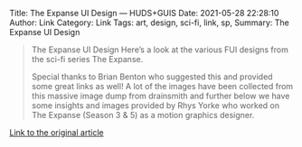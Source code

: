 Title: The Expanse UI Design — HUDS+GUIS
Date: 2021-05-28 22:28:10
Author: Link
Category: Link
Tags: art, design, sci-fi, link, sp, 
Summary: The Expanse UI Design

> The Expanse UI Design
> Here’s a look at the various FUI designs from the sci-fi series The Expanse. 
> 
> Special thanks to Brian Benton who suggested this and provided some great links as well! A lot of the images have been collected from this massive image dump from drainsmith and further below we have some insights and images provided by Rhys Yorke who worked on The Expanse (Season 3 & 5) as a motion graphics designer.

[Link to the original article](https://www.hudsandguis.com/home/2021/theexpanse)
